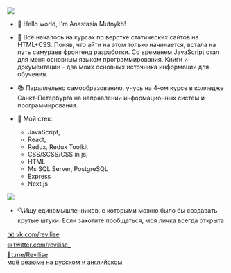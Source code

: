  <img src="https://www.codewars.com/users/Revilise/badges/small"/>

- 👋 Hello world, I'm Anastasia Mutnykh!          

- 🌱 Всё началось на курсах по верстке статических сайтов на HTML+CSS. Поняв, что айти на этом только начинается, встала на путь самураев фронтенд разработки. Со временем JavaScript стал для меня основным языком программирования. Книги и документации - два моих основных источника информации для обучения.
- 📚 Параллельно самообразованию, учусь на 4-ом курсе в колледже Санкт-Петербурга на направлении информационных систем и программирования.
- 💾 Мой стек:
  - JavaScript,  
  - React,
  - Redux, Redux Toolkit
  - CSS/SCSS/CSS in js,
  - HTML
  - Ms SQL Server, PostgreSQL
  - Express
  - Next.js

<img src="https://img.shields.io/badge/Ask%20me-anything-1abc9c.svg"/>

- 🔍Ищу единомышленников, с которыми можно было бы создавать крутые штуки.
Если захотите пообщаться, моя личка всегда открыта 

<a target="_blank" href="https://vk.com/revilise">✉️ vk.com/revilise </a><br/>
<a target="_blank" href="https://twitter.com/revilise_">✏️twitter.com/revilise_</a><br/>
<a target="_blank" href="https://t.me/Revilise">💬t.me/Revilise</a><br/>
<a target="_blank" href="https://www.figma.com/proto/AOSJFgBRso8alLtn56qGMY/RESUME?page-id=0%3A1&node-id=2%3A2">моё резюме на русском и английском</a>
